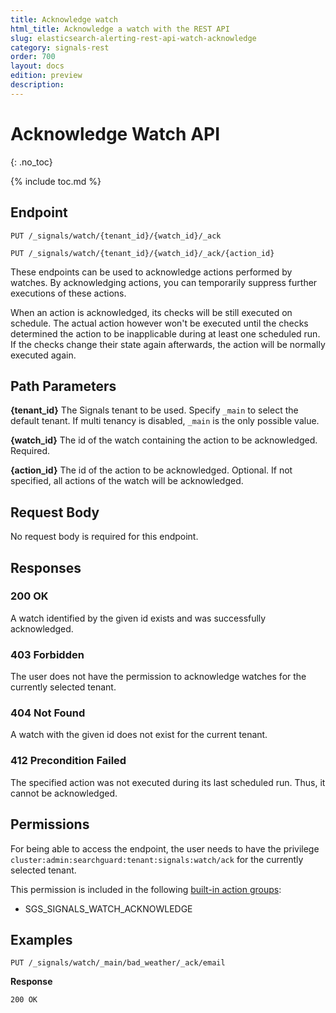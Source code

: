 ```yaml
---
title: Acknowledge watch
html_title: Acknowledge a watch with the REST API
slug: elasticsearch-alerting-rest-api-watch-acknowledge
category: signals-rest
order: 700
layout: docs
edition: preview
description: 
---
```


<!--- Copyright 2019 floragunn GmbH -->

# Acknowledge Watch API
{: .no_toc}

{% include toc.md %}



## Endpoint

```
PUT /_signals/watch/{tenant_id}/{watch_id}/_ack
```

```
PUT /_signals/watch/{tenant_id}/{watch_id}/_ack/{action_id}
```

These endpoints can be used to acknowledge actions performed by watches. By acknowledging actions, you can temporarily suppress further executions of these actions. 

When an action is acknowledged, its checks will be still executed on schedule. The actual action however won't be executed until the checks determined the action to be inapplicable during at least one scheduled run.  If the checks change their state again afterwards, the action will be normally executed again.


## Path Parameters

**{tenant_id}** The Signals tenant to be used. Specify `_main` to select the default tenant. If multi tenancy is disabled, `_main` is the only possible value.

**{watch_id}** The id of the watch containing the action to be acknowledged. Required.

**{action_id}** The id of the action to be acknowledged. Optional. If not specified, all actions of the watch will be acknowledged.

## Request Body

No request body is required for this endpoint.

## Responses

### 200 OK

A watch identified by the given id exists and was successfully acknowledged.

### 403 Forbidden

The user does not have the permission to acknowledge watches for the currently selected tenant. 

### 404 Not Found

A watch with the given id does not exist for the current tenant.

### 412 Precondition Failed

The specified action was not executed during its last scheduled run. Thus, it cannot be acknowledged.

## Permissions

For being able to access the endpoint, the user needs to have the privilege `cluster:admin:searchguard:tenant:signals:watch/ack` for the currently selected tenant.

This permission is included in the following [built-in action groups](security_permissions.md):

* SGS\_SIGNALS\_WATCH\_ACKNOWLEDGE

## Examples


```
PUT /_signals/watch/_main/bad_weather/_ack/email
```

**Response**

```
200 OK
``` 

